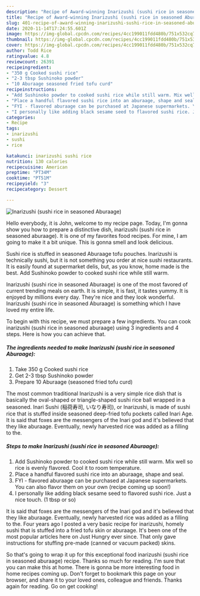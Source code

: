 ```yaml
---
description: "Recipe of Award-winning Inarizushi (sushi rice in seasoned Aburaage)"
title: "Recipe of Award-winning Inarizushi (sushi rice in seasoned Aburaage)"
slug: 401-recipe-of-award-winning-inarizushi-sushi-rice-in-seasoned-aburaage
date: 2020-11-14T17:24:55.601Z
image: https://img-global.cpcdn.com/recipes/4cc199011fdd480b/751x532cq70/inarizushi-sushi-rice-in-seasoned-aburaage-recipe-main-photo.jpg
thumbnail: https://img-global.cpcdn.com/recipes/4cc199011fdd480b/751x532cq70/inarizushi-sushi-rice-in-seasoned-aburaage-recipe-main-photo.jpg
cover: https://img-global.cpcdn.com/recipes/4cc199011fdd480b/751x532cq70/inarizushi-sushi-rice-in-seasoned-aburaage-recipe-main-photo.jpg
author: Todd Rice
ratingvalue: 4.8
reviewcount: 26391
recipeingredient:
- "350 g Cooked sushi rice"
- "2-3 tbsp Sushinoko powder"
- "10 Aburaage seasoned fried tofu curd"
recipeinstructions:
- "Add Sushinoko powder to cooked sushi rice while still warm. Mix well so rice is evenly flavored. Cool it to room temperature."
- "Place a handful flavored sushi rice into an aburaage, shape and seal."
- "FYI - flavored aburaage can be purchased at Japanese supermarkets. You can also flavor them on your own (recipe coming up soon!)"
- "I personally like adding black sesame seed to flavored sushi rice. Just a nice touch. (1 tbsp or so)"
categories:
- Recipe
tags:
- inarizushi
- sushi
- rice

katakunci: inarizushi sushi rice 
nutrition: 130 calories
recipecuisine: American
preptime: "PT34M"
cooktime: "PT51M"
recipeyield: "3"
recipecategory: Dessert

---
```



![Inarizushi (sushi rice in seasoned Aburaage)](https://img-global.cpcdn.com/recipes/4cc199011fdd480b/751x532cq70/inarizushi-sushi-rice-in-seasoned-aburaage-recipe-main-photo.jpg)

Hello everybody, it is John, welcome to my recipe page. Today, I'm gonna show you how to prepare a distinctive dish, inarizushi (sushi rice in seasoned aburaage). It is one of my favorites food recipes. For mine, I am going to make it a bit unique. This is gonna smell and look delicious.

Sushi rice is stuffed in seasoned Aburaage tofu pouches. Inarizushi is technically sushi, but it is not something you order at nice sushi restaurants. It is easily found at supermarket delis, but, as you know, home made is the best. Add Sushinoko powder to cooked sushi rice while still warm.

Inarizushi (sushi rice in seasoned Aburaage) is one of the most favored of current trending meals on earth. It is simple, it is fast, it tastes yummy. It is enjoyed by millions every day. They're nice and they look wonderful. Inarizushi (sushi rice in seasoned Aburaage) is something which I have loved my entire life.


To begin with this recipe, we must prepare a few ingredients. You can cook inarizushi (sushi rice in seasoned aburaage) using 3 ingredients and 4 steps. Here is how you can achieve that.

<!--inarticleads1-->

##### The ingredients needed to make Inarizushi (sushi rice in seasoned Aburaage):

1. Take 350 g Cooked sushi rice
1. Get 2-3 tbsp Sushinoko powder
1. Prepare 10 Aburaage (seasoned fried tofu curd)


The most common traditional Inarizushi is a very simple rice dish that is basically the oval-shaped or triangle-shaped sushi rice ball wrapped in a seasoned. Inari Sushi (稲荷寿司, いなり寿司), or Inarizushi, is made of sushi rice that is stuffed inside seasoned deep-fried tofu pockets called Inari Age. It is said that foxes are the messengers of the Inari god and it&#39;s believed that they like aburaage. Eventually, newly harvested rice was added as a filling to the. 

<!--inarticleads2-->

##### Steps to make Inarizushi (sushi rice in seasoned Aburaage):

1. Add Sushinoko powder to cooked sushi rice while still warm. Mix well so rice is evenly flavored. Cool it to room temperature.
1. Place a handful flavored sushi rice into an aburaage, shape and seal.
1. FYI - flavored aburaage can be purchased at Japanese supermarkets. You can also flavor them on your own (recipe coming up soon!)
1. I personally like adding black sesame seed to flavored sushi rice. Just a nice touch. (1 tbsp or so)


It is said that foxes are the messengers of the Inari god and it&#39;s believed that they like aburaage. Eventually, newly harvested rice was added as a filling to the. Four years ago I posted a very basic recipe for inarizushi, homely sushi that is stuffed into a fried tofu skin or aburaage. It&#39;s been one of the most popular articles here on Just Hungry ever since. That only gave instructions for stuffing pre-made (canned or vacuum packed) skins. 

So that's going to wrap it up for this exceptional food inarizushi (sushi rice in seasoned aburaage) recipe. Thanks so much for reading. I'm sure that you can make this at home. There is gonna be more interesting food in home recipes coming up. Don't forget to bookmark this page on your browser, and share it to your loved ones, colleague and friends. Thanks again for reading. Go on get cooking!
